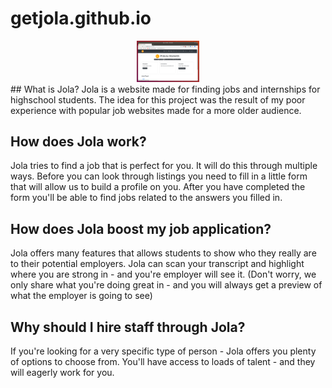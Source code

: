 # getjola.github.io
<center>
  <img src="https://raw.githubusercontent.com/getjola/getjola.github.io/master/Screenshot%20from%202019-12-03%2019-42-26.png" width="100"> 
  </center>
## What is Jola?
Jola is a website made for finding jobs and internships for highschool students. The idea for this project was the result of my poor experience with popular job websites made for a more older audience.

## How does Jola work?
Jola tries to find a job that is perfect for you. It will do this through multiple ways. Before you can look through listings you need to fill in a little form that will allow us to build a profile on you. After you have completed the form you'll be able to find jobs related to the answers you filled in.

## How does Jola boost my job application?
Jola offers many features that allows students to show who they really are to their potential employers. Jola can scan your transcript and highlight where you are strong in - and you're employer will see it. (Don't worry, we only share what you're doing great in - and you will always get a preview of what the employer is going to see)

## Why should I hire staff through Jola?
If you're looking for a very specific type of person - Jola offers you plenty of options to choose from. You'll have access to loads of talent - and they will eagerly work for you.
